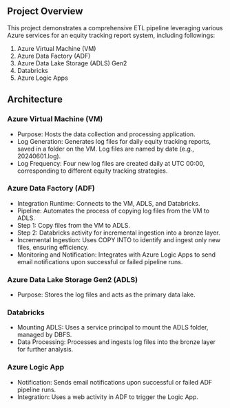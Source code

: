## Project Overview
This project demonstrates a comprehensive ETL pipeline leveraging various Azure services for an equity tracking report system, including followings:
1. Azure Virtual Machine (VM)
2. Azure Data Factory (ADF)
3. Azure Data Lake Storage (ADLS) Gen2
4. Databricks
5. Azure Logic Apps

## Architecture
### Azure Virtual Machine (VM)
- Purpose: Hosts the data collection and processing application.
- Log Generation: Generates log files for daily equity tracking reports, saved in a folder on the VM. Log files are named by date (e.g., 20240601.log).
- Log Frequency: Four new log files are created daily at UTC 00:00, corresponding to different equity tracking strategies. <br>
### Azure Data Factory (ADF)
- Integration Runtime: Connects to the VM, ADLS, and Databricks.
- Pipeline: Automates the process of copying log files from the VM to ADLS.
- Step 1: Copy files from the VM to ADLS.
- Step 2: Databricks activity for incremental ingestion into a bronze layer.
- Incremental Ingestion: Uses COPY INTO to identify and ingest only new files, ensuring efficiency.
- Monitoring and Notification: Integrates with Azure Logic Apps to send email notifications upon successful or failed pipeline runs.
### Azure Data Lake Storage Gen2 (ADLS)
- Purpose: Stores the log files and acts as the primary data lake.
### Databricks
- Mounting ADLS: Uses a service principal to mount the ADLS folder, managed by DBFS.
- Data Processing: Processes and ingests log files into the bronze layer for further analysis.
### Azure Logic App
- Notification: Sends email notifications upon successful or failed ADF pipeline runs.
- Integration: Uses a web activity in ADF to trigger the Logic App.
